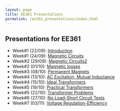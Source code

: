 ```yaml
---
layout: page
title: EE361 Presentations
permalink: /ee361_presentations/index.html
---
```


## Presentations for EE361

- Week#1 (22/09): [Introduction](/presentations/ee361_intro.html)
- Week#1 (24/09): [Magnetic Circuits](/presentations/ee361_magnetic_circuits.html)
- Week#2 (29/09): [Magnetic Circuits2](/presentations/ee361_magnetic_circuits2.html)
- Week#2 (01/10): [Magnetic losses](/presentations/ee361_hystresis_losses.html)
- Week#3 (08/10): [Permanent Magnets](/presentations/ee361_magnets.html)
- Week#4 (13/10): [AC Excitation, Mutual Inductance](/presentations/ee361_ac_excitation.html)
- Week#4 (15/10): [Ideal Transformers](/presentations/ee361_ideal_transformers.html)
- Week#5 (19/10): [Practical Transformers](/presentations/ee361_practical_transformers.html)
- Week#5 (22/10): [Transformer Problems](/presentations/ee361_transformer_problems.html)
- Week#6 (27/10): [No Load-Short Circuit Tests](/presentations/ee361_no_load_short_circuit.html)
- Week#7 (03/11): [Voltage Regulation-Efficiency](/presentations/ee361_voltage_regulation.html)
